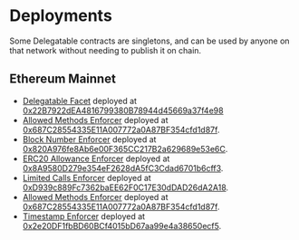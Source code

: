 # Deployments

Some Delegatable contracts are singletons, and can be used by anyone on that network without needing to publish it on chain.

## Ethereum Mainnet

- [Delegatable Facet](./contracts/diamond/README.md) deployed at [0x22B7922dEA4816799380B78944d45669a37f4e98](https://etherscan.io/address/0x22b7922dea4816799380b78944d45669a37f4e98)
- [Allowed Methods Enforcer](./contracts/enforcers/AllowedMethodsEnforcer.sol) deployed at [0x687C28554335E11A007772a0A87BF354cfd1d87f](https://etherscan.io/address/0x687C28554335E11A007772a0A87BF354cfd1d87f).
- [Block Number Enforcer](./contracts/enforcers/BlockNumberEnforcer.sol) deployed at [0x820A976fe8Ab6e00F365CC217B2a629689e53e6C](https://etherscan.io/address/0x820A976fe8Ab6e00F365CC217B2a629689e53e6C).
- [ERC20 Allowance Enforcer](./contracts/enforcers/ERC20AllowanceEnforcer.sol) deployed at [0x8A9580D279e354eF2628dA5fC3Cdad6701b6cff3](https://etherscan.io/address/0x8A9580D279e354eF2628dA5fC3Cdad6701b6cff3).
- [Limited Calls Enforcer](./contracts/enforcers/LimitedCallsEnforcer.sol) deployed at [0xD939c889Fc7362baEE62F0C17E30dDAD26dA2A18](https://etherscan.io/address/0xD939c889Fc7362baEE62F0C17E30dDAD26dA2A18).
- [Allowed Methods Enforcer](./contracts/enforcers/AllowedMethodsEnforcer.sol) deployed at [0x687C28554335E11A007772a0A87BF354cfd1d87f](https://etherscan.io/address/0x687C28554335E11A007772a0A87BF354cfd1d87f).
- [Timestamp Enforcer](./contracts/enforcers/TimestampEnforcer.sol) deployed at [0x2e20DF1fbBD60BCf4015bD67aa99e4a38650ecf5](https://etherscan.io/address/0x2e20DF1fbBD60BCf4015bD67aa99e4a38650ecf5).
